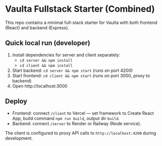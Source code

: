 # Vaulta Fullstack Starter (Combined)

This repo contains a minimal full-stack starter for Vaulta with both frontend (React) and backend (Express).

## Quick local run (developer)
1. Install dependencies for server and client separately:
   - `cd server && npm install`
   - `cd client && npm install`
2. Start backend: `cd server && npm start` (runs on port 4200)
3. Start frontend: `cd client && npm start` (runs on port 3000, proxy to backend)
4. Open http://localhost:3000

## Deploy
- Frontend: connect `/client` to Vercel — set framework to Create React App, build command `npm run build`, output dir `build`.
- Backend: connect `/server` to Render or Railway (Node service).

The client is configured to proxy API calls to `http://localhost:4200` during development.
